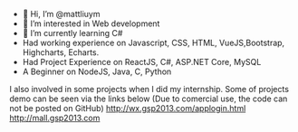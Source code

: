 - 👋 Hi, I’m @mattliuym
- 👀 I’m interested in Web development
- 🌱 I’m currently learning C#
- Had working experience on Javascript, CSS, HTML, VueJS,Bootstrap, Highcharts, Echarts.
- Had Project Experience on ReactJS, C#, ASP.NET Core, MySQL
- A Beginner on NodeJS, Java, C, Python 
<!-- - 💞️ I’m looking to collaborate on ...
- 📫 How to reach me ... -->

I also involved in some projects when I did my internship.
Some of projects demo can be seen via the links below (Due to comercial use, the code can not be posted on GitHub)
http://wx.gsp2013.com/applogin.html
http://mall.gsp2013.com

<!---
mattliuym/mattliuym is a ✨ special ✨ repository because its `README.md` (this file) appears on your GitHub profile.
You can click the Preview link to take a look at your changes.
--->
